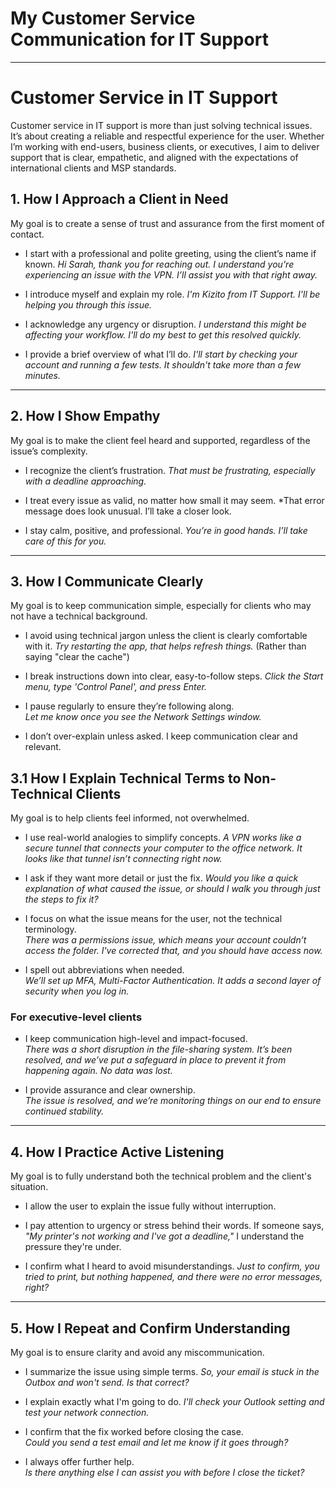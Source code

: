 # My Customer Service Communication for IT Support

----
# Customer Service in IT Support

Customer service in IT support is more than just solving technical issues. It’s about creating a reliable and respectful experience for the user. Whether I’m working with end-users, business clients, or executives, I aim to deliver support that is clear, empathetic, and aligned with the expectations of international clients and MSP standards.

## 1. How I Approach a Client in Need 

My goal is to create a sense of trust and assurance from the first moment of contact.

- I start with a professional and polite greeting, using the client’s name if known.
*Hi Sarah, thank you for reaching out. I understand you're experiencing an issue with the VPN. I’ll assist you with that right away.*

- I introduce myself and explain my role.
  *I'm Kizito from IT Support. I'll be helping you through this issue.*

- I acknowledge any urgency or disruption.
  *I understand this might be affecting your workflow. I'll do my best to get this resolved quickly.*

- I provide a brief overview of what I’ll do.
  *I'll start by checking your account and running a few tests. It shouldn't take more than a few minutes.*
---
## 2. How I Show Empathy

My goal is to make the client feel heard and supported, regardless of the issue’s complexity.

- I recognize the client’s frustration.
  *That must be frustrating, especially with a deadline approaching.*
  
- I treat every issue as valid, no matter how small it may seem. 
  *That error message does look unusual. I’ll take a closer look.

- I stay calm, positive, and professional.
  *You’re in good hands. I’ll take care of this for you.*
---
## 3. How I Communicate Clearly

My goal is to keep communication simple, especially for clients who may not have a technical background.

- I avoid using technical jargon unless the client is clearly comfortable with it.
  *Try restarting the app, that helps refresh things.*
  (Rather than saying "clear the cache")

- I break instructions down into clear, easy-to-follow steps.
  *Click the Start menu, type 'Control Panel', and press Enter.*

- I pause regularly to ensure they’re following along.  
  *Let me know once you see the Network Settings window.*

- I don’t over-explain unless asked. I keep communication clear and relevant.

## 3.1 How I Explain Technical Terms to Non-Technical Clients

My goal is to help clients feel informed, not overwhelmed.

- I use real-world analogies to simplify concepts.
  *A VPN works like a secure tunnel that connects your computer to the office network. It looks like that tunnel isn’t connecting right now.*

- I ask if they want more detail or just the fix.
  *Would you like a quick explanation of what caused the issue, or should I walk you through just the steps to fix it?*

- I focus on what the issue means for the user, not the technical terminology.  
  *There was a permissions issue, which means your account couldn’t access the folder. I've corrected that, and you should have access now.*

- I spell out abbreviations when needed.  
  *We’ll set up MFA, Multi-Factor Authentication. It adds a second layer of security when you log in.*

### For executive-level clients

- I keep communication high-level and impact-focused.  
  *There was a short disruption in the file-sharing system. It’s been resolved, and we’ve put a safeguard in place to prevent it from happening again. No data      was lost.*

- I provide assurance and clear ownership.  
  *The issue is resolved, and we’re monitoring things on our end to ensure continued stability.*
---
## 4. How I Practice Active Listening

My goal is to fully understand both the technical problem and the client's situation.

- I allow the user to explain the issue fully without interruption.

- I pay attention to urgency or stress behind their words.
  If someone says, *"My printer's not working and I've got a deadline,"* I understand the pressure they're under.

- I confirm what I heard to avoid misunderstandings.
  *Just to confirm, you tried to print, but nothing happened, and there were no error messages, right?*
---
## 5. How I Repeat and Confirm Understanding

My goal is to ensure clarity and avoid any miscommunication.

- I summarize the issue using simple terms.
  *So, your email is stuck in the Outbox and won't send. Is that correct?*

- I explain exactly what I'm going to do.
  *I'll check your Outlook setting and test your network connection.*

- I confirm that the fix worked before closing the case.  
  *Could you send a test email and let me know if it goes through?*
  
- I always offer further help.  
  *Is there anything else I can assist you with before I close the ticket?*
